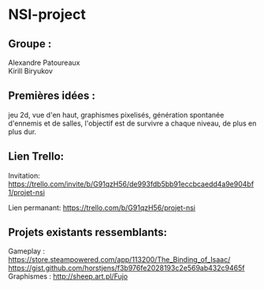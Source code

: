 # NSI-project

## Groupe :
Alexandre Patoureaux <br>
Kirill Biryukov

## Premières idées :
jeu 2d, vue d'en haut, graphismes pixelisés, génération spontanée d'ennemis et de salles, l'objectif est de survivre a chaque niveau, de plus en plus dur.

## Lien Trello:
Invitation: https://trello.com/invite/b/G91qzH56/de993fdb5bb91eccbcaedd4a9e904bf1/projet-nsi

Lien permanant: https://trello.com/b/G91qzH56/projet-nsi

## Projets existants ressemblants:
Gameplay : https://store.steampowered.com/app/113200/The_Binding_of_Isaac/<br>
          https://gist.github.com/horstjens/f3b976fe2028193c2e569ab432c9465f<br>
Graphismes : http://sheep.art.pl/Fujo<br>

